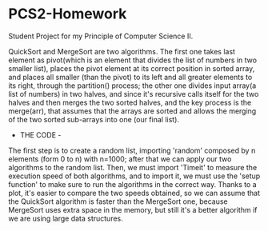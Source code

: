 # PCS2-Homework
Student Project for my Principle of Computer Science II. 

QuickSort and MergeSort are two algorithms. 
The first one takes last element as pivot(which is an element that divides the list of numbers in two smaller list), places the pivot element at its correct position in sorted array, and places all smaller (than the pivot) to its left and all greater elements to its right, through the partition() process;
the other one divides input array(a list of numbers) in two halves, and since it's recursive calls itself for the two halves and then merges the two sorted halves, and the key process is the merge(arr), that assumes that the arrays are sorted and allows the merging of the two sorted sub-arrays into one (our final list).

- THE CODE -

The first step is to create a random list, importing 'random' composed by n elements (form 0 to n) with n=1000; 
after that we can apply our two algorithms to the random list.
Then, we must import 'Timeit' to measure the execution speed of both algorithms, and to import it, we must use the 'setup function' to make sure to run the algorithms in the correct way.
Thanks to a plot, it's easier to compare the two speeds obtained, so we can assume that the QuickSort algorithm is faster than the MergeSort one, because MergeSort uses extra space in the memory, but still it's a better algorithm if we are using large data structures.

